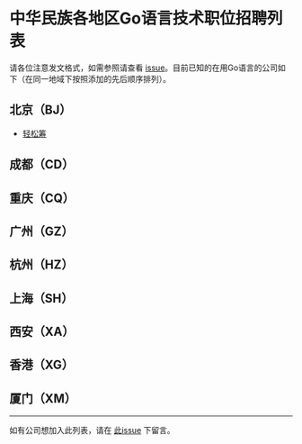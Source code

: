 # 中华民族各地区Go语言技术职位招聘列表


请各位注意发文格式，如需参照请查看 [issue](https://github.com/GoHackers/jobs/issues)。目前已知的在用Go语言的公司如下（在同一地域下按照添加的先后顺序排列）。

## 北京（BJ）
- [轻松筹](https://www.qschou.com)

## 成都（CD）

## 重庆（CQ）

## 广州（GZ）

## 杭州（HZ）

## 上海（SH）

## 西安（XA）

## 香港（XG）

## 厦门（XM）

---------------

如有公司想加入此列表，请在 [此issue](https://github.com/GoHackers/jobs/issues/1) 下留言。

